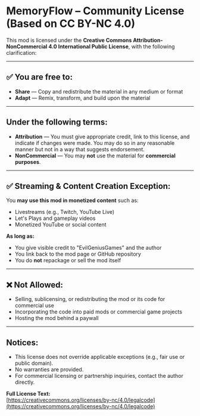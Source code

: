 # MemoryFlow – Community License (Based on CC BY-NC 4.0)

This mod is licensed under the **Creative Commons Attribution-NonCommercial 4.0 International Public License**, with the following clarification:

---

## ✅ You are free to:
- **Share** — Copy and redistribute the material in any medium or format  
- **Adapt** — Remix, transform, and build upon the material

---

## Under the following terms:
- **Attribution** — You must give appropriate credit, link to this license, and indicate if changes were made. You may do so in any reasonable manner but not in a way that suggests endorsement.
- **NonCommercial** — You may **not** use the material for **commercial purposes**.

---

## ✅ Streaming & Content Creation Exception:
You **may use this mod in monetized content** such as:
- Livestreams (e.g., Twitch, YouTube Live)
- Let's Plays and gameplay videos
- Monetized YouTube or social content

**As long as:**
- You give visible credit to "EvilGeniusGames" and the author  
- You link back to the mod page or GitHub repository  
- You do **not** repackage or sell the mod itself

---

## ❌ Not Allowed:
- Selling, sublicensing, or redistributing the mod or its code for commercial use
- Incorporating the code into paid mods or commercial game projects
- Hosting the mod behind a paywall

---

## Notices:
- This license does not override applicable exceptions (e.g., fair use or public domain).
- No warranties are provided.
- For commercial licensing or partnership inquiries, contact the author directly.

**Full License Text:**  
[https://creativecommons.org/licenses/by-nc/4.0/legalcode](https://creativecommons.org/licenses/by-nc/4.0/legalcode)
